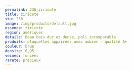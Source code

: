 ```yaml
---
permalink: 236-ziricote
title: ziricote
sku: 236
image: /img/produits/default.jpg
essence: ziricote
region: amériques
details: Beau bois dur et dense, poli incomparable.
produits: plaquettes appairées avec aubier - qualité A+
couleur: brun
densite: 0,95
veines: foncées
rarete: précieux
---
```

